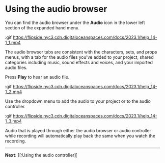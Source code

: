 # Using the audio browser

You can find the audio browser under the **Audio** icon in the lower left section of the expanded hand menu.

:gif https://flipside.nyc3.cdn.digitaloceanspaces.com/docs/2023.1/help_14-1_1.mp4

The audio browser tabs are consistent with the characters, sets, and props menus, with a
tab for the audio files you've added to your project, shared categories including music, sound effects and voices, and your imported audio files.

Press **Play** to hear an audio file.

:gif https://flipside.nyc3.cdn.digitaloceanspaces.com/docs/2023.1/help_14-1_2.mp4

Use the dropdown menu to add the audio to your project or to the audio controller.

:gif https://flipside.nyc3.cdn.digitaloceanspaces.com/docs/2023.1/help_14-1_3.mp4

Audio that is played through either the audio browser or audio controller while recording
will automatically play back the same when you watch the recording.

---

**Next:** [[:Using the audio controller]]

